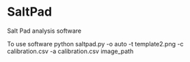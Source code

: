 # SaltPad
Salt Pad analysis software

To use software
python saltpad.py -o auto -t template2.png -c calibration.csv -a calibration.csv image_path
